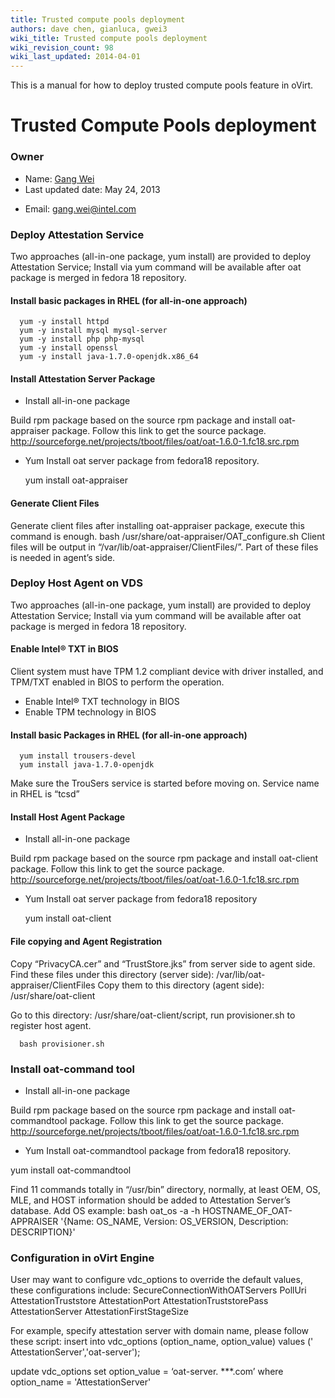 ```yaml
---
title: Trusted compute pools deployment
authors: dave chen, gianluca, gwei3
wiki_title: Trusted compute pools deployment
wiki_revision_count: 98
wiki_last_updated: 2014-04-01
---
```


This is a manual for how to deploy trusted compute pools feature in oVirt.

# Trusted Compute Pools deployment

### Owner

*   Name: [ Gang Wei](User:gwei3)
*   Last updated date: May 24, 2013

<!-- -->

*   Email: <gang.wei@intel.com>

### Deploy Attestation Service

Two approaches (all-in-one package, yum install) are provided to deploy Attestation Service; Install via yum command will be available after oat package is merged in fedora 18 repository.

#### Install basic packages in RHEL (for all-in-one approach)

      yum -y install httpd
      yum -y install mysql mysql-server
      yum -y install php php-mysql
      yum -y install openssl
      yum -y install java-1.7.0-openjdk.x86_64

#### Install Attestation Server Package

*   Install all-in-one package

Build rpm package based on the source rpm package and install oat-appraiser package. Follow this link to get the source package. <http://sourceforge.net/projects/tboot/files/oat/oat-1.6.0-1.fc18.src.rpm>

*   Yum Install oat server package from fedora18 repository.

      yum install oat-appraiser

#### Generate Client Files

Generate client files after installing oat-appraiser package, execute this command is enough. bash /usr/share/oat-appraiser/OAT_configure.sh Client files will be output in “/var/lib/oat-appraiser/ClientFiles/”. Part of these files is needed in agent’s side.

### Deploy Host Agent on VDS

Two approaches (all-in-one package, yum install) are provided to deploy Attestation Service; Install via yum command will be available after oat package is merged in fedora 18 repository.

#### Enable Intel® TXT in BIOS

Client system must have TPM 1.2 compliant device with driver installed, and TPM/TXT enabled in BIOS to perform the operation.

*   Enable Intel® TXT technology in BIOS
*   Enable TPM technology in BIOS

#### Install basic Packages in RHEL (for all-in-one approach)

      yum install trousers-devel
      yum install java-1.7.0-openjdk

Make sure the TrouSers service is started before moving on. Service name in RHEL is “tcsd”

#### Install Host Agent Package

*   Install all-in-one package

Build rpm package based on the source rpm package and install oat-client package. Follow this link to get the source package. <http://sourceforge.net/projects/tboot/files/oat/oat-1.6.0-1.fc18.src.rpm>

*   Yum Install oat server package from fedora18 repository

      yum install oat-client

#### File copying and Agent Registration

Copy “PrivacyCA.cer” and “TrustStore.jks” from server side to agent side. Find these files under this directory (server side): /var/lib/oat-appraiser/ClientFiles Copy them to this directory (agent side): /usr/share/oat-client

Go to this directory: /usr/share/oat-client/script, run provisioner.sh to register host agent.

      bash provisioner.sh

### Install oat-command tool

*   Install all-in-one package

Build rpm package based on the source rpm package and install oat-commandtool package. Follow this link to get the source package. <http://sourceforge.net/projects/tboot/files/oat/oat-1.6.0-1.fc18.src.rpm>

*   Yum Install oat-commandtool package from fedora18 repository.

yum install oat-commandtool

Find 11 commands totally in “/usr/bin” directory, normally, at least OEM, OS, MLE, and HOST information should be added to Attestation Server’s database. Add OS example: bash oat_os -a -h HOSTNAME_OF_OAT-APPRAISER '{Name: OS_NAME, Version: OS_VERSION, Description: DESCRIPTION}'

### Configuration in oVirt Engine

User may want to configure vdc_options to override the default values, these configurations include: SecureConnectionWithOATServers PollUri AttestationTruststore AttestationPort AttestationTruststorePass AttestationServer AttestationFirstStageSize

For example, specify attestation server with domain name, please follow these script: insert into vdc_options (option_name, option_value) values (' AttestationServer','oat-server');

update vdc_options set option_value = ‘oat-server. \*\*\*.com’ where option_name = 'AttestationServer'
